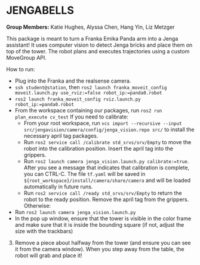# JENGABELLS

**Group Members:**
Katie Hughes, Alyssa Chen, Hang Yin, Liz Metzger

This package is meant to turn a Franka Emika Panda arm into a Jenga assistant! It uses computer vision to detect Jenga bricks and place them on top of the tower. The robot plans and executes trajectories using a custom MoveGroup API.

How to run:

* Plug into the Franka and the realsense camera.
* `ssh student@station`, then `ros2 launch franka_moveit_config moveit.launch.py use_rviz:=false robot_ip:=panda0.robot`
* `ros2 launch franka_moveit_config rviz.launch.py robot_ip:=panda0.robot`
* From the workspace containing our packages, run `ros2 run plan_execute cv_test`
If you need to calibrate:       
   * From your root workspace, run `vcs import --recursive --input src/jengavision/camera/config/jenga_vision.repo src/` to install the necessary april tag packages.
   * Run `ros2 service call /calibrate std_srvs/srv/Empty` to move the robot into the calibration position. Insert the april tag into the grippers.
   * Run `ros2 launch camera jenga_vision.launch.py calibrate:=true`. After you see a message that indicates that calibration is complete, you can CTRL-C. The file `tf.yaml` will be saved in `${root_workspace}/install/camera/share/camera` and will be loaded automatically in future runs. 
   * Run `ros2 service call /ready std_srvs/srv/Empty` to return the robot to the ready position. Remove the april tag from the grippers.
Otherwise:
* Run `ros2 launch camera jenga_vision.launch.py`
* In the pop up window, ensure that the tower is visible in the color frame and make sure that it is inside the bounding square (if not, adjust the size with the trackbars)
3.  Remove a piece about halfway from the tower (and ensure you can see it from the camera window). When you step away from the table, the robot will grab and place it!